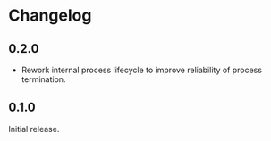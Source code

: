 # Changelog

## 0.2.0

* Rework internal process lifecycle to improve reliability of process termination.

## 0.1.0

Initial release.
